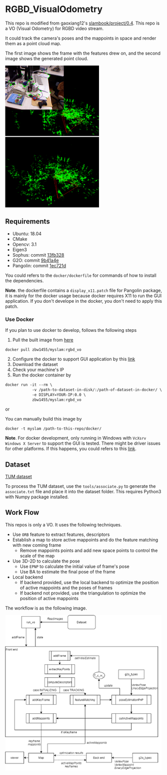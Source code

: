 # RGBD_VisualOdometry

This repo is modified from gaoxiang12's [slambook/project/0.4](https://github.com/gaoxiang12/slambook/tree/master/project/0.4). This repo is a VO (Visual Odometry) for RGBD video stream. 

It could track the camera's poses and the mappoints in space and render them as a point cloud map. 

The first image shows the frame with the features drew on, and the second image shows the generated point cloud.

<p float="middle">
  <img src="pngs/screenshot.png" width="300"/>
  <img src="pngs/screenshot2.png" width="300"/>
</p>

## Requirements

* Ubuntu: 18.04
* CMake
* Opencv: 3.1
* Eigen3
* Sophus: commit [13fb328](https://github.com/strasdat/Sophus/tree/13fb3288311485dc94e3226b69c9b59cd06ff94e)
* G2O: commit [9b41a4e](https://github.com/RainerKuemmerle/g2o/tree/9b41a4ea5ade8e1250b9c1b279f3a9c098811b5a)
* Pangolin: commit [1ec721d](https://github.com/stevenlovegrove/Pangolin/tree/1ec721d59ff6b799b9c24b8817f3b7ad2c929b83)

You could refers to the `docker/dockerfile` for commands of how to install the dependencies.

**Note**. the dockerfile contains a `display_x11.patch` file for Pangolin package, it is mainly for the docker usage because docker requires X11 to run the GUI application. If you don't develope in the docker, you don't need to apply this patch.

### Use Docker

If you plan to use docker to develop, follows the following steps

1. Pull the built image from [here](https://hub.docker.com/repository/docker/zbw1455/myslam)
```
docker pull zbw1455/myslam:rgbd_vo
```
2. Configure the docker to support GUI application by this [link](https://cuneyt.aliustaoglu.biz/en/running-gui-applications-in-docker-on-windows-linux-mac-hosts/)
3. Download the dataset
4. Check your machine's IP
5. Run the docker container by
```
docker run -it --rm \
            -v /path-to-dataset-in-disk/:/path-of-dataset-in-docker/ \
            -e DISPLAY=YOUR-IP:0.0 \
            zbw1455/myslam:rgbd_vo
```

or

You can manually build this image by
```
docker -t myslam /path-to-this-repo/docker/
```

**Note**. For docker development, only running in Windows with `VcXsrv Windows X Server` to support the GUI is tested. There might be driver issues for other platforms. If this happens, you could refers to this [link](https://gernotklingler.com/blog/howto-get-hardware-accelerated-opengl-support-docker/).

## Dataset

[TUM dataset](https://vision.in.tum.de/data/datasets/rgbd-dataset/download)

To process the TUM dataset, use the `tools/associate.py` to generate the `associate.txt` file and place it into the dataset folder. This requires Python3 with Numpy package installed.

## Work Flow

This repos is only a VO. It uses the following techniques. 

* Use `ORB` feature to extract features, descriptors
* Establish a map to store active mappoints and do the feature matching with new coming frame
    * Remove mappoints points and add new space points to control the scale of the map
* Use 3D-2D to calculate the pose
    * Use `EPNP` to calculate the initial value of frame's pose
    * Use BA to estimate the final pose of the frame
* Local backend
    * If backend provided, use the local backend to optimize the position of active mappoints and the poses of frames
    * If backend not provided, use the triangulation to optimize the position of active mappoints

The workflow is as the following image. 

<img src="pngs/workflow.drawio.png" width="500"/>
